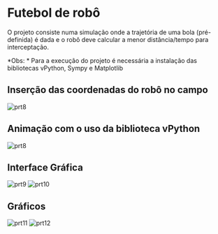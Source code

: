 # Futebol de robô
O projeto consiste numa simulação onde a trajetória de uma bola (pré-definida) é dada e o robô deve calcular a menor distância/tempo para interceptação.

*Obs: * Para a execução do projeto é necessária a instalação das bibliotecas vPython, Sympy e Matplotlib

## Inserção das coordenadas do robô no campo
![prt8](https://user-images.githubusercontent.com/56837996/89851819-c6191800-db63-11ea-8348-9881eb534c5e.JPG)

## Animação com o uso da biblioteca vPython
![prt8](https://user-images.githubusercontent.com/56837996/89852278-e5647500-db64-11ea-901c-9dc95efecaa0.gif)

## Interface Gráfica
![prt9](https://user-images.githubusercontent.com/56837996/89852380-16dd4080-db65-11ea-9b0a-689ff04dbed2.JPG)
![prt10](https://user-images.githubusercontent.com/56837996/89852427-2fe5f180-db65-11ea-98cb-11bdc81ce685.JPG)

## Gráficos
![prt11](https://user-images.githubusercontent.com/56837996/89852702-cf0ae900-db65-11ea-81d7-42f17f1aa009.png)
![prt12](https://user-images.githubusercontent.com/56837996/89852649-b569a180-db65-11ea-97d6-b8e98d4e66d9.JPG)
